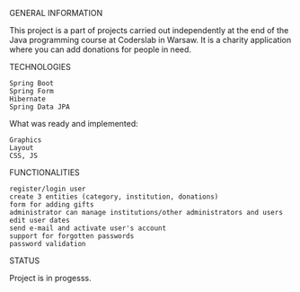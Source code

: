 GENERAL INFORMATION

This project is a part of projects carried out independently at the end of the Java programming course at Coderslab in Warsaw. It is a charity application where you can add donations for people in need.

TECHNOLOGIES

    Spring Boot
    Spring Form
    Hibernate
    Spring Data JPA

What was ready and implemented:

    Graphics
    Layout
    CSS, JS

FUNCTIONALITIES

    register/login user
    create 3 entities (category, institution, donations)
    form for adding gifts
    administrator can manage institutions/other administrators and users
    edit user dates
    send e-mail and activate user's account
    support for forgotten passwords
    password validation

STATUS

Project is in progesss.